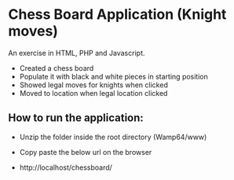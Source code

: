 # Chess Board Application (Knight moves)

An exercise in HTML, PHP and Javascript.

* Created a chess board
* Populate it with black and white pieces in starting position
* Showed legal moves for knights when clicked
* Moved to location when legal location clicked

How to run the application:
----------------------------
* Unzip the folder inside the root directory (Wamp64/www)
* Copy paste the below url on the browser

* http://localhost/chessboard/



